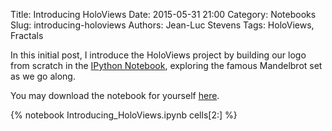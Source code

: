 Title: Introducing HoloViews
Date: 2015-05-31 21:00
Category: Notebooks
Slug: introducing-holoviews
Authors: Jean-Luc Stevens
Tags:  HoloViews, Fractals

In this initial post, I introduce the HoloViews project by building
our logo from scratch in the [IPython
Notebook](http://ipython.org/notebook.html), exploring the famous
Mandelbrot set as we go along.

<!-- PELICAN_END_SUMMARY -->

You may download the notebook for yourself [here](https://github.com/jlstevens/website-notebooks/blob/master/Introducing_HoloViews.ipynb).

{% notebook Introducing_HoloViews.ipynb  cells[2:] %}
